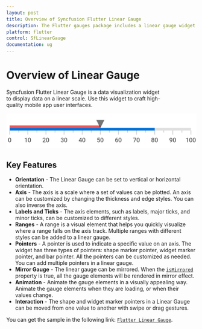 ```yaml
---
layout: post
title: Overview of Syncfusion Flutter Linear Gauge
description: The Flutter gauges package includes a linear gauge widget to create modern, interactive, animated gauges.
platform: flutter
control: SfLinearGauge
documentation: ug
---
```


# Overview of Linear Gauge

Syncfusion Flutter Linear Gauge is a data visualization widget to display data on a linear scale. Use this widget to craft high-quality mobile app user interfaces.

![Overview flutter linear gauge](images/basic_elements.png)

## Key Features

* **Orientation** - The Linear Gauge can be set to vertical or horizontal orientation.
* **Axis** - The axis is a scale where a set of values can be plotted. An axis can be customized by changing the thickness and edge styles. You can also inverse the axis.
* **Labels and Ticks** - The axis elements, such as labels, major ticks, and minor ticks, can be customized to different styles.
* **Ranges** - A range is a visual element that helps you quickly visualize where a range falls on the axis track. Multiple ranges with different styles can be added to a linear gauge.
* **Pointers** - A pointer is used to indicate a specific value on an axis. The widget has three types of pointers: shape marker pointer, widget marker pointer, and bar pointer. All the pointers can be customized as needed. You can add multiple pointers in a linear gauge.
* **Mirror Gauge** - The linear gauge can be mirrored.  When the [`isMirrored`](https://pub.dev/documentation/syncfusion_flutter_gauges/latest/gauges/SfLinearGauge/isMirrored.html) property is true, all the gauge elements will be rendered in mirror effect. 
* **Animation** - Animate the gauge elements in a visually appealing way. Animate the gauge elements when they are loading, or when their values change.
* **Interaction** - The shape and widget marker pointers in a Linear Gauge can be moved from one value to another with swipe or drag gestures.

You can get the sample in the following link: [`Flutter Linear Gauge`](https://github.com/syncfusion/flutter-examples/tree/master/lib/samples/linear_gauge).